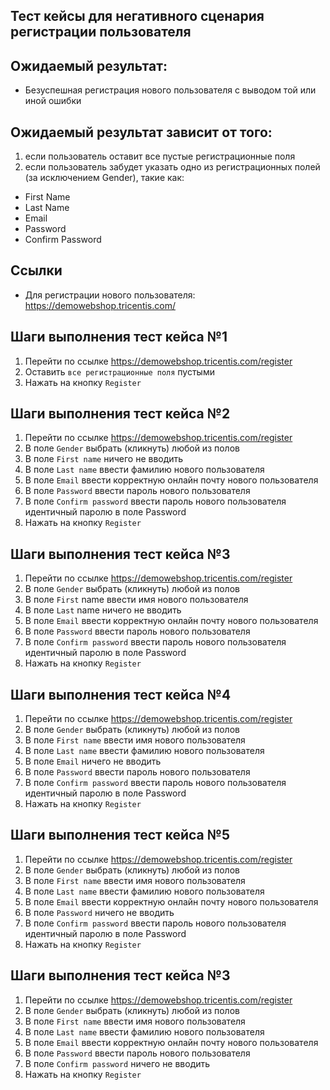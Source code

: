 ## Тест кейсы для негативного сценария регистрации пользователя

## Ожидаемый результат:

- Безуспешная регистрация нового пользователя с выводом той или иной ошибки

## Ожидаемый результат зависит от того:

1) если пользователь оставит все пустые регистрационные поля
2) если пользователь забудет указать одно из регистрационных
   полей (за исключением Gender), такие как:

- First Name
- Last Name
- Email
- Password
- Confirm Password

## Ссылки

- Для регистрации нового пользователя: https://demowebshop.tricentis.com/

## Шаги выполнения тест кейса №1

1) Перейти по ссылке https://demowebshop.tricentis.com/register
2) Оставить `все регистрационные поля` пустыми
3) Нажать на кнопку `Register`

## Шаги выполнения тест кейса №2

1) Перейти по ссылке https://demowebshop.tricentis.com/register
2) В поле `Gender` выбрать (кликнуть) любой из полов
3) В поле `First name` ничего не вводить
4) В поле `Last name` ввести фамилию нового пользователя
5) В поле `Email` ввести корректную онлайн почту нового пользователя
6) В поле `Password` ввести пароль нового пользователя
7) В поле `Confirm password` ввести пароль нового пользователя идентичный паролю в поле Password
8) Нажать на кнопку `Register`

## Шаги выполнения тест кейса №3

1) Перейти по ссылке https://demowebshop.tricentis.com/register
2) В поле `Gender` выбрать (кликнуть) любой из полов
3) В поле `First` name ввести имя нового пользователя
4) В поле `Last` name ничего не вводить
5) В поле `Email` ввести корректную онлайн почту нового пользователя
6) В поле `Password` ввести пароль нового пользователя
7) В поле `Confirm password` ввести пароль нового пользователя идентичный паролю в поле Password
8) Нажать на кнопку `Register`

## Шаги выполнения тест кейса №4

1) Перейти по ссылке https://demowebshop.tricentis.com/register
2) В поле `Gender` выбрать (кликнуть) любой из полов
3) В поле `First name` ввести имя нового пользователя
4) В поле `Last name` ввести фамилию нового пользователя
5) В поле `Email` ничего не вводить
6) В поле `Password` ввести пароль нового пользователя
7) В поле `Confirm password` ввести пароль нового пользователя идентичный паролю в поле Password
8) Нажать на кнопку `Register`

## Шаги выполнения тест кейса №5

1) Перейти по ссылке https://demowebshop.tricentis.com/register
2) В поле `Gender` выбрать (кликнуть) любой из полов
3) В поле `First name` ввести имя нового пользователя
4) В поле `Last name` ввести фамилию нового пользователя
5) В поле `Email` ввести корректную онлайн почту нового пользователя
6) В поле `Password` ничего не вводить
7) В поле `Confirm password` ввести пароль нового пользователя идентичный паролю в поле Password
8) Нажать на кнопку `Register`

## Шаги выполнения тест кейса №3

1) Перейти по ссылке https://demowebshop.tricentis.com/register
2) В поле `Gender` выбрать (кликнуть) любой из полов
3) В поле `First name` ввести имя нового пользователя
4) В поле `Last name` ввести фамилию нового пользователя
5) В поле `Email` ввести корректную онлайн почту нового пользователя
6) В поле `Password` ввести пароль нового пользователя
7) В поле `Confirm password` ничего не вводить
8) Нажать на кнопку `Register`